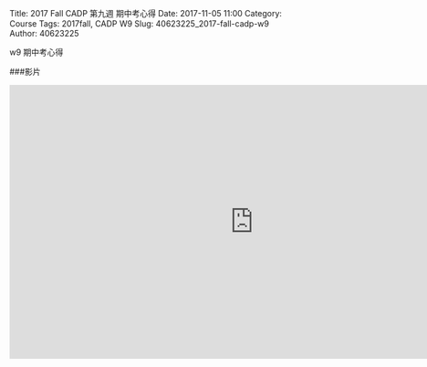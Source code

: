 Title: 2017 Fall CADP 第九週 期中考心得
Date: 2017-11-05 11:00
Category: Course
Tags: 2017fall, CADP W9
Slug: 40623225_2017-fall-cadp-w9
Author: 40623225

w9 期中考心得

<!-- PELICAN_END_SUMMARY -->

###影片
<iframe width="854" height="480" src="https://www.youtube.com/embed/fUZAs8CLxio" frameborder="0" gesture="media" allowfullscreen></iframe>




